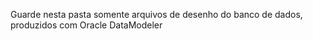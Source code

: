 Guarde nesta pasta somente arquivos de desenho do banco de dados, produzidos com Oracle DataModeler
